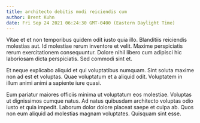 ```yaml
---
title: architecto debitis modi reiciendis cum
author: Brent Kuhn
date: Fri Sep 24 2021 06:24:30 GMT-0400 (Eastern Daylight Time)
---
```

Vitae et et non temporibus quidem odit iusto quia illo. Blanditiis reiciendis molestias aut. Id molestiae rerum inventore et velit. Maxime perspiciatis rerum exercitationem consequuntur. Dolore nihil libero cum adipisci hic laboriosam dicta perspiciatis. Sed commodi sint et.

 Et neque explicabo aliquid et qui voluptatibus numquam. Sint soluta maxime non ad est et voluptas. Quae voluptatum et a aliquid odit. Voluptatem in illum animi animi a sapiente iure quasi.

 Eum pariatur maiores officiis minima ut voluptatum eos molestiae. Voluptas ut dignissimos cumque natus. Ad natus quibusdam architecto voluptas odio iusto et quia impedit. Laborum dolor dolore placeat saepe et culpa ab. Quos non eum aliquid ad molestias magnam voluptates. Quisquam sint esse.